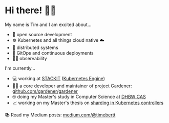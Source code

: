 # Hi there! 👋🏻

My name is Tim and I am excited about...

- 🙌 open source development
- ☸️ Kubernetes and all things cloud native ☁️
- 🎢 distributed systems
- 🔁 GitOps and continuous deployments
- 🕵️‍♂️ observability

I'm currently...

- 💻 working at [STACKIT](https://www.stackit.de/en/) ([Kubernetes Engine](https://www.stackit.de/en/product/kubernetes/))
- 👨‍🌾 a core developer and maintainer of project Gardener: [github.com/gardener/gardener](https://github.com/gardener/gardener)
- 🤓 doing my Master's study in Computer Science at [DHBW CAS](https://www.cas.dhbw.de/)
- 📈 working on my Master's thesis on [sharding in Kubernetes controllers](https://github.com/timebertt/kubernetes-controller-sharding)

📚 Read my Medium posts: [medium.com/@timebertt](https://medium.com/@timebertt)

